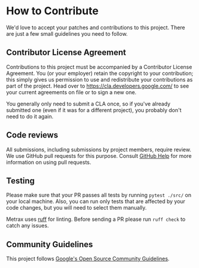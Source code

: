 # How to Contribute

We'd love to accept your patches and contributions to this project. There are
just a few small guidelines you need to follow.

## Contributor License Agreement

Contributions to this project must be accompanied by a Contributor License
Agreement. You (or your employer) retain the copyright to your contribution;
this simply gives us permission to use and redistribute your contributions as
part of the project. Head over to <https://cla.developers.google.com/> to see
your current agreements on file or to sign a new one.

You generally only need to submit a CLA once, so if you've already submitted one
(even if it was for a different project), you probably don't need to do it
again.

## Code reviews

All submissions, including submissions by project members, require review. We
use GitHub pull requests for this purpose. Consult
[GitHub Help](https://help.github.com/articles/about-pull-requests/) for more
information on using pull requests.

## Testing

Please make sure that your PR passes all tests by running `pytest ./src/` on your
local machine. Also, you can run only tests that are affected by your code
changes, but you will need to select them manually.

Metrax uses [ruff](https://github.com/astral-sh/ruff) for linting. Before
sending a PR please run `ruff check` to catch any issues.

## Community Guidelines

This project follows [Google's Open Source Community
Guidelines](https://opensource.google.com/conduct/).
